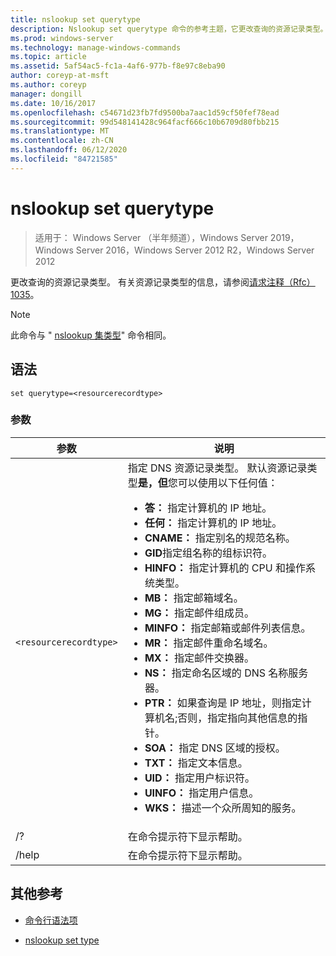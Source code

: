 ```yaml
---
title: nslookup set querytype
description: Nslookup set querytype 命令的参考主题，它更改查询的资源记录类型。
ms.prod: windows-server
ms.technology: manage-windows-commands
ms.topic: article
ms.assetid: 5af54ac5-fc1a-4af6-977b-f8e97c8eba90
author: coreyp-at-msft
ms.author: coreyp
manager: dongill
ms.date: 10/16/2017
ms.openlocfilehash: c54671d23fb7fd9500ba7aac1d59cf50fef78ead
ms.sourcegitcommit: 99d548141428c964facf666c10b6709d80fbb215
ms.translationtype: MT
ms.contentlocale: zh-CN
ms.lasthandoff: 06/12/2020
ms.locfileid: "84721585"
---
```

# <a name="nslookup-set-querytype"></a>nslookup set querytype

> 适用于： Windows Server （半年频道），Windows Server 2019，Windows Server 2016，Windows Server 2012 R2，Windows Server 2012

更改查询的资源记录类型。 有关资源记录类型的信息，请参阅[请求注释（Rfc） 1035](https://tools.ietf.org/html/rfc1035)。

> [!NOTE]
> 此命令与 " [nslookup 集类型](nslookup-set-type.md)" 命令相同。

## <a name="syntax"></a>语法

```
set querytype=<resourcerecordtype>
```

### <a name="parameters"></a>参数

| 参数 | 说明 |
| --------- | ----------- |
| `<resourcerecordtype>` | 指定 DNS 资源记录类型。 默认资源记录类型**是，但**您可以使用以下任何值：<ul><li>**答：** 指定计算机的 IP 地址。</li><li>**任何：** 指定计算机的 IP 地址。</li><li>**CNAME：** 指定别名的规范名称。</li><li>**GID**指定组名称的组标识符。</li><li>**HINFO：** 指定计算机的 CPU 和操作系统类型。</li><li>**MB：** 指定邮箱域名。</li><li>**MG：** 指定邮件组成员。</li><li>**MINFO：** 指定邮箱或邮件列表信息。</li><li>**MR：** 指定邮件重命名域名。</li><li>**MX：** 指定邮件交换器。</li><li>**NS：** 指定命名区域的 DNS 名称服务器。</li><li>**PTR：** 如果查询是 IP 地址，则指定计算机名;否则，指定指向其他信息的指针。</li><li>**SOA：** 指定 DNS 区域的授权。</li><li>**TXT：** 指定文本信息。</li><li>**UID：** 指定用户标识符。</li><li>**UINFO：** 指定用户信息。</li><li>**WKS：** 描述一个众所周知的服务。</li></ul> |
| /? | 在命令提示符下显示帮助。 |
| /help | 在命令提示符下显示帮助。 |

## <a name="additional-references"></a>其他参考

- [命令行语法项](command-line-syntax-key.md)

- [nslookup set type](nslookup-set-type.md)
